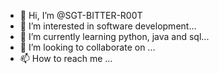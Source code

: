 - 👋 Hi, I’m @SGT-BITTER-R00T
- 👀 I’m interested in software development...
- 🌱 I’m currently learning python, java and sql...
- 💞️ I’m looking to collaborate on ...
- 📫 How to reach me ...

<!---
SGT-BITTER-R00T/SGT-BITTER-R00T is a ✨ special ✨ repository because its `README.md` (this file) appears on your GitHub profile.
You can click the Preview link to take a look at your changes.
--->
